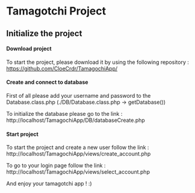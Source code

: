 # Tamagotchi Project

## Initialize the project 

#### Download project

To start the project, please download it by using the following repository : https://github.com/CloeCrdr/TamagochiApp/

#### Create and connect to database

First of all please add your username and password to the Database.class.php (./DB/Database.class.php -> getDatabase())

To initialize the database please go to the link : http://localhost/TamagochiApp/DB/databaseCreate.php

#### Start project

To start the project and create a new user follow the link : http://localhost/TamagochiApp/views/create_account.php
 
To go to your login page follow the link : http://localhost/TamagochiApp/views/select_account.php

And enjoy your tamagotchi app ! :)